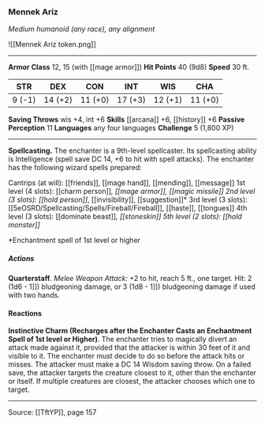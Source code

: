 ### Mennek Ariz
_Medium humanoid (any race), any alignment_

![[Mennek Ariz token.png]]


---

**Armor Class** 12, 15 (with [[mage armor]])
**Hit Points** 40 (9d8)
**Speed** 30 ft.

| STR     | DEX     | CON     | INT     | WIS     | CHA     |
|---------|---------|---------|---------|---------|---------|
| 9 (-1) | 14 (+2) | 11 (+0) | 17 (+3) | 12 (+1) | 11 (+0) |

**Saving Throws** wis +4, int +6
**Skills** [[arcana]] +6, [[history]] +6
**Passive Perception** 11
**Languages** any four languages
**Challenge** 5 (1,800 XP)

---

**Spellcasting.** The enchanter is a 9th-level spellcaster. Its spellcasting ability is Intelligence (spell save DC 14, +6 to hit with spell attacks). The enchanter has the following wizard spells prepared:

Cantrips (at will): [[friends]], [[mage hand]], [[mending]], [[message]]
1st level (4 slots): [[charm person]]*, [[mage armor]], [[magic missile]]
2nd level (3 slots): [[hold person]]*, [[invisibility]], [[suggestion]]*
3rd level (3 slots): [[5eOSRD/Spellcasting/Spells/Fireball/Fireball]], [[haste]], [[tongues]]
4th level (3 slots): [[dominate beast]]*, [[stoneskin]]
5th level (2 slots): [[hold monster]]*

*Enchantment spell of 1st level or higher

##### Actions
**Quarterstaff**. _Melee Weapon Attack:_ +2 to hit, reach 5 ft., one target. Hit: 2 (1d6 - 1]]) bludgeoning damage, or 3 (1d8 - 1]]) bludgeoning damage if used with two hands.

#### Reactions
**Instinctive Charm (Recharges after the Enchanter Casts an Enchantment Spell of 1st level or Higher)**. The enchanter tries to magically divert an attack made against it, provided that the attacker is within 30 feet of it and visible to it. The enchanter must decide to do so before the attack hits or misses. The attacker must make a DC 14 Wisdom saving throw. On a failed save, the attacker targets the creature closest to it, other than the enchanter or itself. If multiple creatures are closest, the attacker chooses which one to target.


---

Source: [[TftYP]], page 157
